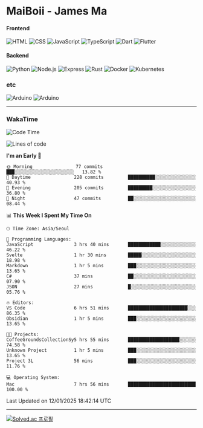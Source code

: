 # MaiBoii - James Ma

#### Frontend
![HTML](https://img.shields.io/badge/-HTML-E34F26?style=flat-square&logo=html5&logoColor=white)
![CSS](https://img.shields.io/badge/-CSS-1572B6?style=flat-square&logo=css3)
![JavaScript](https://img.shields.io/badge/-JavaScript-F7DF1E?style=flat-square&logo=javascript&logoColor=black)
![TypeScript](https://img.shields.io/badge/-TypeScript-02569B?style=flat-square&logo=typescript&logoColor=white)
![Dart](https://img.shields.io/badge/-Dart-0175C2?style=flat-square&logo=dart)
![Flutter](https://img.shields.io/badge/-Flutter-02569B?style=flat-square&logo=flutter)


#### Backend
![Python](https://img.shields.io/badge/-Python-3776AB?style=flat-square&logo=python&logoColor=white)
![Node.js](https://img.shields.io/badge/-Node.js-339933?style=flat-square&logo=node.js&logoColor=white)
![Express](https://img.shields.io/badge/-Express-339933?style=flat-square&logo=express&logoColor=white)
![Rust](https://img.shields.io/badge/-Rust-000000?style=flat-square&logo=rust&logoColor=white)
![Docker](https://img.shields.io/badge/-Docker-2496ED?style=flat-square&logo=docker&logoColor=white)
![Kubernetes](https://img.shields.io/badge/-Kubernetes-326CE5?style=flat-square&logo=kubernetes&logoColor=white)


### etc
![Arduino](https://img.shields.io/badge/-Arduino-00878F?style=flat-square&logo=arduino&logoColor=white)
![Arduino](https://img.shields.io/badge/-Unity-232326?style=flat-square&logo=unity&logoColor=white)

---
### WakaTime
<!--START_SECTION:waka-->
![Code Time](http://img.shields.io/badge/Code%20Time-1%2C007%20hrs%2023%20mins-blue)

![Lines of code](https://img.shields.io/badge/From%20Hello%20World%20I%27ve%20Written-1.8%20million%20lines%20of%20code-blue)

**I'm an Early 🐤** 

```text
🌞 Morning                77 commits          ███░░░░░░░░░░░░░░░░░░░░░░   13.82 % 
🌆 Daytime                228 commits         ██████████░░░░░░░░░░░░░░░   40.93 % 
🌃 Evening                205 commits         █████████░░░░░░░░░░░░░░░░   36.80 % 
🌙 Night                  47 commits          ██░░░░░░░░░░░░░░░░░░░░░░░   08.44 % 
```


📊 **This Week I Spent My Time On** 

```text
🕑︎ Time Zone: Asia/Seoul

💬 Programming Languages: 
JavaScript               3 hrs 40 mins       ████████████░░░░░░░░░░░░░   46.22 % 
Svelte                   1 hr 30 mins        █████░░░░░░░░░░░░░░░░░░░░   18.98 % 
Markdown                 1 hr 5 mins         ███░░░░░░░░░░░░░░░░░░░░░░   13.65 % 
C#                       37 mins             ██░░░░░░░░░░░░░░░░░░░░░░░   07.90 % 
JSON                     27 mins             █░░░░░░░░░░░░░░░░░░░░░░░░   05.76 % 

🔥 Editors: 
VS Code                  6 hrs 51 mins       ██████████████████████░░░   86.35 % 
Obsidian                 1 hr 5 mins         ███░░░░░░░░░░░░░░░░░░░░░░   13.65 % 

🐱‍💻 Projects: 
CoffeeGroundsCollectionSy5 hrs 55 mins       ███████████████████░░░░░░   74.58 % 
Unknown Project          1 hr 5 mins         ███░░░░░░░░░░░░░░░░░░░░░░   13.65 % 
Project 3L               56 mins             ███░░░░░░░░░░░░░░░░░░░░░░   11.76 % 

💻 Operating System: 
Mac                      7 hrs 56 mins       █████████████████████████   100.00 % 
```


 Last Updated on 12/01/2025 18:42:14 UTC
<!--END_SECTION:waka-->
---
[![Solved.ac
프로필](http://mazassumnida.wtf/api/v2/generate_badge?boj=msu2020)](https://solved.ac/msu2020)
